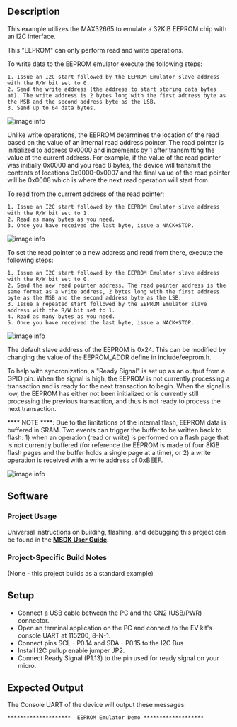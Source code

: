 ## Description

This example utilizes the MAX32665 to emulate a 32KiB EEPROM chip with an I2C interface.

This "EEPROM" can only perform read and write operations.

To write data to the EEPROM emulator execute the following steps:
```
1. Issue an I2C start followed by the EEPROM Emulator slave address with the R/W bit set to 0.
2. Send the write address (the address to start storing data bytes at). The write address is 2 bytes long with the first address byte as the MSB and the second address byte as the LSB.
3. Send up to 64 data bytes.
```

![image info](./EEPROM_OP_Diagrams/EEPROM_Write.png)

Unlike write operations, the EEPROM determines the location of the read based on the value of an internal read address pointer. The read pointer is initialized to address 0x0000 and increments by 1 after transmitting the value at the current address. For example, if the value of the read pointer was initially 0x0000 and you read 8 bytes, the device will transmit the contents of locations 0x0000-0x0007 and the final value of the read pointer will be 0x0008 which is where the next read operation will start from.

To read from the currrent address of the read pointer:
```
1. Issue an I2C start followed by the EEPROM Emulator slave address with the R/W bit set to 1.
2. Read as many bytes as you need.
3. Once you have received the last byte, issue a NACK+STOP.
```

![image info](./EEPROM_OP_Diagrams/EEPROM_Read.png)

To set the read pointer to a new address and read from there, execute the following steps:
```
1. Issue an I2C start followed by the EEPROM Emulator slave address with the R/W bit set to 0.
2. Send the new read pointer address. The read pointer address is the same format as a write address, 2 bytes long with the first address byte as the MSB and the second address byte as the LSB.
3. Issue a repeated start followed by the EEPROM Emulator slave address with the R/W bit set to 1.
4. Read as many bytes as you need.
5. Once you have received the last byte, issue a NACK+STOP.
```

![image info](./EEPROM_OP_Diagrams/EEPROM_Read_Set_Pointer.png)

The default slave address of the EEPROM is 0x24. This can be modified by changing the value of the EEPROM_ADDR define in include/eeprom.h.

To help with syncronization, a "Ready Signal" is set up as an output from a GPIO pin. When the signal is high, the EEPROM is not currently processing a transaction and is ready for the next transaction to begin. When the signal is low, the EEPROM has either not been initialized or is currently still processing the previous transaction, and thus is not ready to process the next transaction.

**** NOTE ****: Due to the limitations of the internal flash, EEPROM data is buffered in SRAM. Two events can trigger the buffer to be written back to flash: 1) when an operation (read or write) is performed on a flash page that is not currently buffered (for reference the EEPROM is made of four 8KiB flash pages and the buffer holds a single page at a time), or 2) a write operation is received with a write address of 0xBEEF.

![image info](./EEPROM_OP_Diagrams/EEPROM_Force_WB.png)


## Software

### Project Usage

Universal instructions on building, flashing, and debugging this project can be found in the **[MSDK User Guide](https://analogdevicesinc.github.io/msdk/USERGUIDE/)**.

### Project-Specific Build Notes

(None - this project builds as a standard example)

## Setup

-   Connect a USB cable between the PC and the CN2 (USB/PWR) connector.
-   Open an terminal application on the PC and connect to the EV kit's console UART at 115200, 8-N-1.
-   Connect pins SCL - P0.14 and SDA - P0.15 to the I2C Bus
-   Install I2C pullup enable jumper JP2.
-   Connect Ready Signal (P1.13) to the pin used for ready signal on your micro.

## Expected Output

The Console UART of the device will output these messages:

```
********************  EEPROM Emulator Demo *******************
```
